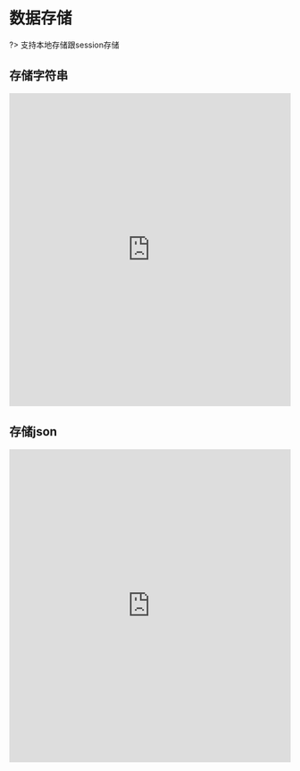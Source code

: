 # 数据存储

?> 支持本地存储跟session存储

## 存储字符串

<iframe width="100%" height="560" src="http://www.easybui.com/demo/source.html?url=pages/ui_method/bui.storage&code=html,js,result" allowfullscreen="allowfullscreen" frameborder="0"></iframe>

## 存储json

<iframe width="100%" height="560" src="http://www.easybui.com/demo/source.html?url=pages/ui_method/bui.storage_json&code=html,js,result" allowfullscreen="allowfullscreen" frameborder="0"></iframe>

